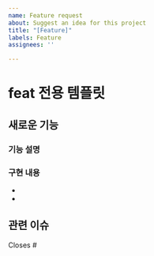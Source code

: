 ```yaml
---
name: Feature request
about: Suggest an idea for this project
title: "[Feature]"
labels: Feature
assignees: ''

---
```


# feat 전용 템플릿

## 새로운 기능

### 기능 설명

<!-- 어떤 기능을 추가했나요? -->

### 구현 내용

- 
- 

## 관련 이슈

Closes #
